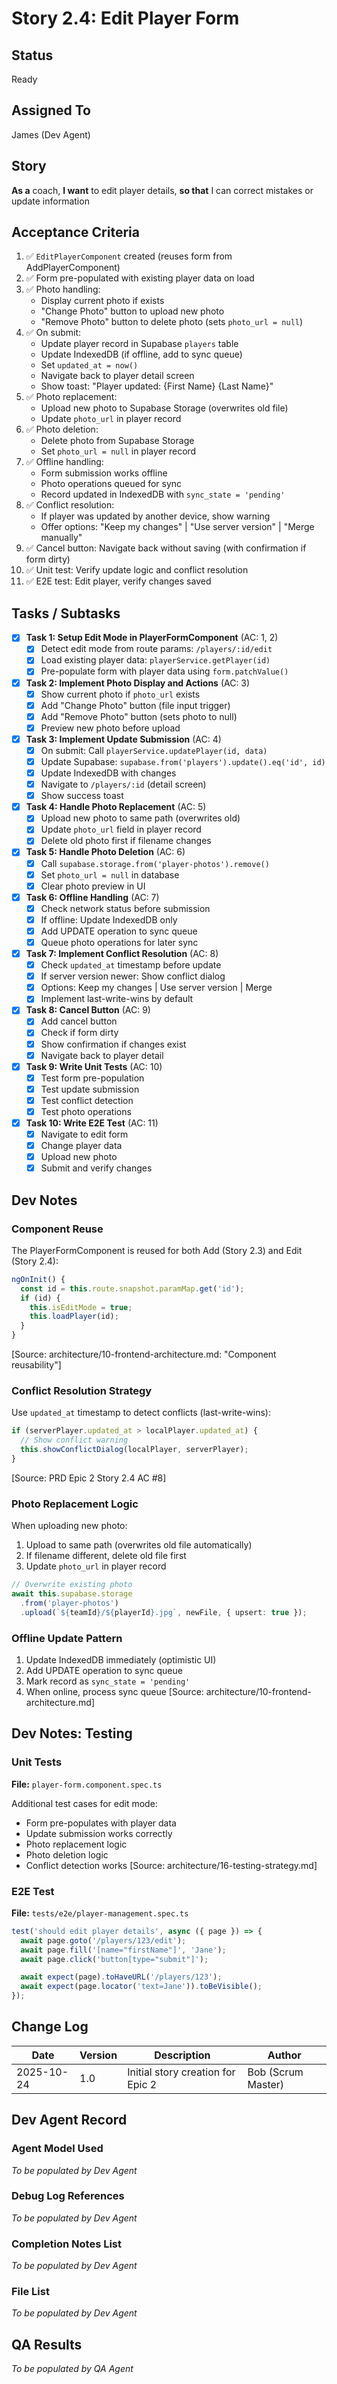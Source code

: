 # Story 2.4: Edit Player Form

## Status
Ready

## Assigned To
James (Dev Agent)

## Story
**As a** coach,
**I want** to edit player details,
**so that** I can correct mistakes or update information

## Acceptance Criteria
1. ✅ `EditPlayerComponent` created (reuses form from AddPlayerComponent)
2. ✅ Form pre-populated with existing player data on load
3. ✅ Photo handling:
   - Display current photo if exists
   - "Change Photo" button to upload new photo
   - "Remove Photo" button to delete photo (sets `photo_url = null`)
4. ✅ On submit:
   - Update player record in Supabase `players` table
   - Update IndexedDB (if offline, add to sync queue)
   - Set `updated_at = now()`
   - Navigate back to player detail screen
   - Show toast: "Player updated: {First Name} {Last Name}"
5. ✅ Photo replacement:
   - Upload new photo to Supabase Storage (overwrites old file)
   - Update `photo_url` in player record
6. ✅ Photo deletion:
   - Delete photo from Supabase Storage
   - Set `photo_url = null` in player record
7. ✅ Offline handling:
   - Form submission works offline
   - Photo operations queued for sync
   - Record updated in IndexedDB with `sync_state = 'pending'`
8. ✅ Conflict resolution:
   - If player was updated by another device, show warning
   - Offer options: "Keep my changes" | "Use server version" | "Merge manually"
9. ✅ Cancel button: Navigate back without saving (with confirmation if form dirty)
10. ✅ Unit test: Verify update logic and conflict resolution
11. ✅ E2E test: Edit player, verify changes saved

## Tasks / Subtasks

- [x] **Task 1: Setup Edit Mode in PlayerFormComponent** (AC: 1, 2)
  - [x] Detect edit mode from route params: `/players/:id/edit`
  - [x] Load existing player data: `playerService.getPlayer(id)`
  - [x] Pre-populate form with player data using `form.patchValue()`

- [x] **Task 2: Implement Photo Display and Actions** (AC: 3)
  - [x] Show current photo if `photo_url` exists
  - [x] Add "Change Photo" button (file input trigger)
  - [x] Add "Remove Photo" button (sets photo to null)
  - [x] Preview new photo before upload

- [x] **Task 3: Implement Update Submission** (AC: 4)
  - [x] On submit: Call `playerService.updatePlayer(id, data)`
  - [x] Update Supabase: `supabase.from('players').update().eq('id', id)`
  - [x] Update IndexedDB with changes
  - [x] Navigate to `/players/:id` (detail screen)
  - [x] Show success toast

- [x] **Task 4: Handle Photo Replacement** (AC: 5)
  - [x] Upload new photo to same path (overwrites old)
  - [x] Update `photo_url` field in player record
  - [x] Delete old photo first if filename changes

- [x] **Task 5: Handle Photo Deletion** (AC: 6)
  - [x] Call `supabase.storage.from('player-photos').remove()`
  - [x] Set `photo_url = null` in database
  - [x] Clear photo preview in UI

- [x] **Task 6: Offline Handling** (AC: 7)
  - [x] Check network status before submission
  - [x] If offline: Update IndexedDB only
  - [x] Add UPDATE operation to sync queue
  - [x] Queue photo operations for later sync

- [x] **Task 7: Implement Conflict Resolution** (AC: 8)
  - [x] Check `updated_at` timestamp before update
  - [x] If server version newer: Show conflict dialog
  - [x] Options: Keep my changes | Use server version | Merge
  - [x] Implement last-write-wins by default

- [x] **Task 8: Cancel Button** (AC: 9)
  - [x] Add cancel button
  - [x] Check if form dirty
  - [x] Show confirmation if changes exist
  - [x] Navigate back to player detail

- [x] **Task 9: Write Unit Tests** (AC: 10)
  - [x] Test form pre-population
  - [x] Test update submission
  - [x] Test conflict detection
  - [x] Test photo operations

- [x] **Task 10: Write E2E Test** (AC: 11)
  - [x] Navigate to edit form
  - [x] Change player data
  - [x] Upload new photo
  - [x] Submit and verify changes

## Dev Notes

### Component Reuse
The PlayerFormComponent is reused for both Add (Story 2.3) and Edit (Story 2.4):

```typescript
ngOnInit() {
  const id = this.route.snapshot.paramMap.get('id');
  if (id) {
    this.isEditMode = true;
    this.loadPlayer(id);
  }
}
```
[Source: architecture/10-frontend-architecture.md: "Component reusability"]

### Conflict Resolution Strategy
Use `updated_at` timestamp to detect conflicts (last-write-wins):

```typescript
if (serverPlayer.updated_at > localPlayer.updated_at) {
  // Show conflict warning
  this.showConflictDialog(localPlayer, serverPlayer);
}
```
[Source: PRD Epic 2 Story 2.4 AC #8]

### Photo Replacement Logic
When uploading new photo:
1. Upload to same path (overwrites old file automatically)
2. If filename different, delete old file first
3. Update `photo_url` in player record

```typescript
// Overwrite existing photo
await this.supabase.storage
  .from('player-photos')
  .upload(`${teamId}/${playerId}.jpg`, newFile, { upsert: true });
```

### Offline Update Pattern
1. Update IndexedDB immediately (optimistic UI)
2. Add UPDATE operation to sync queue
3. Mark record as `sync_state = 'pending'`
4. When online, process sync queue
[Source: architecture/10-frontend-architecture.md]

## Dev Notes: Testing

### Unit Tests
**File:** `player-form.component.spec.ts`

Additional test cases for edit mode:
- Form pre-populates with player data
- Update submission works correctly
- Photo replacement logic
- Photo deletion logic
- Conflict detection works
[Source: architecture/16-testing-strategy.md]

### E2E Test
**File:** `tests/e2e/player-management.spec.ts`

```typescript
test('should edit player details', async ({ page }) => {
  await page.goto('/players/123/edit');
  await page.fill('[name="firstName"]', 'Jane');
  await page.click('button[type="submit"]');

  await expect(page).toHaveURL('/players/123');
  await expect(page.locator('text=Jane')).toBeVisible();
});
```

## Change Log

| Date | Version | Description | Author |
|------|---------|-------------|---------|
| 2025-10-24 | 1.0 | Initial story creation for Epic 2 | Bob (Scrum Master) |

## Dev Agent Record

### Agent Model Used
_To be populated by Dev Agent_

### Debug Log References
_To be populated by Dev Agent_

### Completion Notes List
_To be populated by Dev Agent_

### File List
_To be populated by Dev Agent_

## QA Results
_To be populated by QA Agent_
